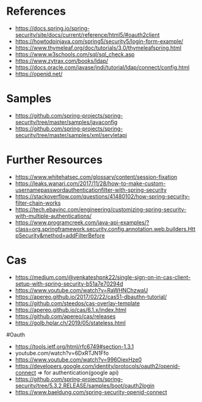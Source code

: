 
# References
- https://docs.spring.io/spring-security/site/docs/current/reference/html5/#oauth2client
- https://howtodoinjava.com/spring5/security5/login-form-example/
- https://www.thymeleaf.org/doc/tutorials/3.0/thymeleafspring.html
- https://www.w3schools.com/sql/sql_check.asp
- https://www.zytrax.com/books/ldap/ 
- https://docs.oracle.com/javase/jndi/tutorial/ldap/connect/config.html
- https://openid.net/

# Samples
- https://github.com/spring-projects/spring-security/tree/master/samples/javaconfig
- https://github.com/spring-projects/spring-security/tree/master/samples/xml/servletapi

# Further Resources
- https://www.whitehatsec.com/glossary/content/session-fixation
- https://leaks.wanari.com/2017/11/28/how-to-make-custom-usernamepasswordauthenticationfilter-with-spring-security
- https://stackoverflow.com/questions/41480102/how-spring-security-filter-chain-works
- https://tech.ebayinc.com/engineering/customizing-spring-security-with-multiple-authentications/
- https://www.programcreek.com/java-api-examples/?class=org.springframework.security.config.annotation.web.builders.HttpSecurity&method=addFilterBefore

# Cas
- https://medium.com/@venkateshpnk22/single-sign-on-in-cas-client-setup-with-spring-security-b51a7e70294d
- https://www.youtube.com/watch?v=RaWHNChzwaU
- https://apereo.github.io/2017/02/22/cas51-dbauthn-tutorial/
- https://github.com/steedos/cas-overlay-template
- https://apereo.github.io/cas/6.1.x/index.html
- https://github.com/apereo/cas/releases
- https://golb.hplar.ch/2019/05/stateless.html

#Oauth
- https://tools.ietf.org/html/rfc6749#section-1.3.1
- youtube.com/watch?v=6DxRTJN1Ffo
- https://www.youtube.com/watch?v=996OiexHze0
- https://developers.google.com/identity/protocols/oauth2/openid-connect => for authentication(google api)
- https://github.com/spring-projects/spring-security/tree/5.3.2.RELEASE/samples/boot/oauth2login
- https://www.baeldung.com/spring-security-openid-connect








